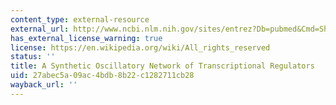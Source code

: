 ```yaml
---
content_type: external-resource
external_url: http://www.ncbi.nlm.nih.gov/sites/entrez?Db=pubmed&Cmd=ShowDetailView&TermToSearch=10659856&ordinalpos=1&itool=EntrezSystem2.PEntrez.Pubmed.Pubmed_ResultsPanel.Pubmed_RVLinkOut
has_external_license_warning: true
license: https://en.wikipedia.org/wiki/All_rights_reserved
status: ''
title: A Synthetic Oscillatory Network of Transcriptional Regulators
uid: 27abec5a-09ac-4bdb-8b22-c1282711cb28
wayback_url: ''
---
```

